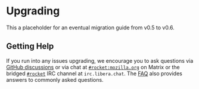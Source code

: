 # Upgrading

This a placeholder for an eventual migration guide from v0.5 to v0.6.

## Getting Help

If you run into any issues upgrading, we encourage you to ask questions via
[GitHub discussions] or via chat at [`#rocket:mozilla.org`] on Matrix or the
bridged [`#rocket`] IRC channel at `irc.libera.chat`. The [FAQ](../faq/) also
provides answers to commonly asked questions.

[GitHub discussions]: https://github.com/SergioBenitez/Rocket/discussions
[`#rocket:mozilla.org`]: https://chat.mozilla.org/#/room/#rocket:mozilla.org
[`#rocket`]: https://kiwiirc.com/client/irc.libera.chat/#rocket
